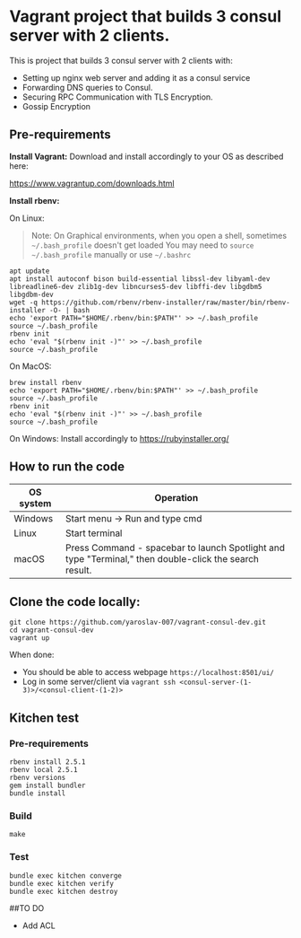  
# Vagrant project that builds 3 consul server with 2 clients.
This is project that builds 3 consul server with 2 clients with:
- Setting up nginx web server and adding it as a consul service
- Forwarding DNS queries to Consul.
- Securing RPC Communication with TLS Encryption.
- Gossip Encryption 


## Pre-requirements

**Install Vagrant:**
Download and install accordingly to your OS as described here:

https://www.vagrantup.com/downloads.html

**Install rbenv:**


On Linux:
> Note:
> On Graphical environments, when you open a shell, sometimes `~/.bash_profile` doesn't get loaded
> You may need to `source ~/.bash_profile` manually or use `~/.bashrc`

```
apt update
apt install autoconf bison build-essential libssl-dev libyaml-dev libreadline6-dev zlib1g-dev libncurses5-dev libffi-dev libgdbm5 libgdbm-dev
wget -q https://github.com/rbenv/rbenv-installer/raw/master/bin/rbenv-installer -O- | bash
echo 'export PATH="$HOME/.rbenv/bin:$PATH"' >> ~/.bash_profile
source ~/.bash_profile
rbenv init
echo 'eval "$(rbenv init -)"' >> ~/.bash_profile
source ~/.bash_profile
```
On MacOS:
```
brew install rbenv
echo 'export PATH="$HOME/.rbenv/bin:$PATH"' >> ~/.bash_profile
source ~/.bash_profile
rbenv init
echo 'eval "$(rbenv init -)"' >> ~/.bash_profile
source ~/.bash_profile
```

On Windows:
Install accordingly to https://rubyinstaller.org/

## How to run the code


 OS system | Operation
 ------------ | -------------
| Windows | Start menu -> Run and type cmd |
| Linux  |Start terminal |
| macOS | Press Command - spacebar to launch Spotlight and type "Terminal," then double-click the search result. |

## Clone the code locally:

    git clone https://github.com/yaroslav-007/vagrant-consul-dev.git
    cd vagrant-consul-dev
    vagrant up

When done:
 - You should be able to access webpage `https://localhost:8501/ui/`
 - Log in some server/client via `vagrant ssh <consul-server-(1-3)>/<consul-client-(1-2)>`





## Kitchen test
### Pre-requirements
```
rbenv install 2.5.1
rbenv local 2.5.1
rbenv versions
gem install bundler
bundle install
```

  

### Build

```
make
```

### Test
```
bundle exec kitchen converge
bundle exec kitchen verify
bundle exec kitchen destroy
```

##TO DO
 - Add ACL